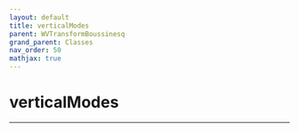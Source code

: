 ```yaml
---
layout: default
title: verticalModes
parent: WVTransformBoussinesq
grand_parent: Classes
nav_order: 50
mathjax: true
---
```


#  verticalModes




---

